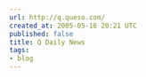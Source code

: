 ```yaml
---
url: http://q.queso.com/
created_at: 2005-05-16 20:21 UTC
published: false
title: Q Daily News
tags:
- blog
---
```



